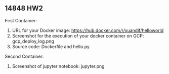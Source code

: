 ## 14848 HW2
First Container:
1. URL for your Docker image: https://hub.docker.com/r/xuandif/helloworld
2. Screenshot for the execution of your docker container on GCP: gcp_deploy_log.png
3. Source code: Dockerfile and hello.py

Second Container:
1. Screenshot of jupyter notebook: jupyter.png
